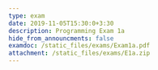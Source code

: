 ```yaml
---
type: exam
date: 2019-11-05T15:30:0+3:30
description: Programming Exam 1a
hide_from_announcments: false
examdoc: /static_files/exams/Exam1a.pdf
attachment: /static_files/exams/E1a.zip
---
```



